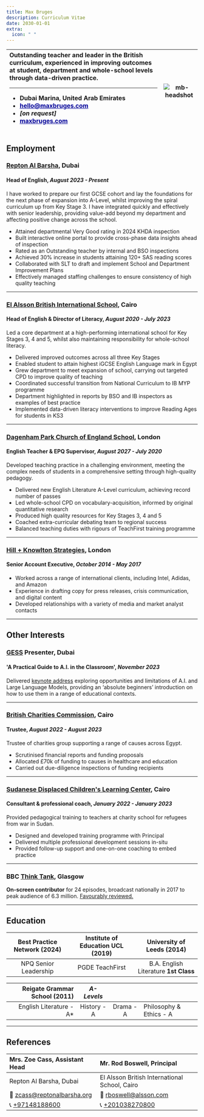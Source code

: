 ```yaml
---
title: Max Bruges
description: Curriculum Vitae
date: 2030-01-01
extra:
  icon: " "
---
```


<!-- <style>
    body {
        max-width: 720px;
        display: block;
        margin-left: auto;
        margin-right: auto;
        line-height: 1.4;
    }
    img {
        max-height: 27em
    }
    table {
        min-width: 100%
    }

    h1 {
        text-align:center;
        border:none;
    }

    p, h3, h4 {
        margin-bottom: 0.5em;
        padding-bottom: 0.2em;
        margin-top: 0.7em;
    }

    @counter-style contact {
    system: cyclic;
    symbols:  🌍 📧 📞 💻 ;
    suffix: "  ";
}

    table li {
        list-style-type: contact;
        font-weight: 400;
        padding-left: 0.2em;
        margin-left: 0.1em;
    }

    table ul {
        margin-left:-10px
    }

    a {
        color:#000099;
    }
    </style>

<div style="background:rgba(240, 248, 255, 0.5);border-top:solid 1px black;"> -->

<style>
table th a {
    color:#000099;
}
</style>

| **Outstanding teacher and leader in the British curriculum, experienced in improving outcomes at student, department and whole-school levels through data-driven practice.** <hr><ul><li> Dubai Marina, United Arab Emirates<li>  [hello@maxbruges.com](mailto:hello@maxbruges.com)<li> *[on request]*<li> [maxbruges.com](https://maxbruges.com/) </ul>| ![mb-headshot](https://maxbruges.com/images/headshot-small.png) |
| :----- | :----: |

## Employment

### [Repton Al Barsha](https://www.reptonalbarsha.org/), Dubai

#### Head of English, *August 2023 - **Present***

I have worked to prepare our first GCSE cohort and lay the foundations for the next phase of expansion into A-Level, whilst improving the spiral curriculum up from Key Stage 3. I have integrated quickly and effectively with senior leadership, providing value-add beyond my department and affecting positive change across the school.

- Attained departmental Very Good rating in 2024 KHDA inspection
- Built interactive online portal to provide cross-phase data insights ahead of inspection
- Rated as an Outstanding teacher by internal and BSO inspections
- Achieved 30% increase in students attaining 120+ SAS reading scores
- Collaborated with SLT to draft and implement School and Department Improvement Plans
- Effectively managed staffing challenges to ensure consistency of high quality teaching

---

### [El Alsson British International School](https://www.alsson.com/), Cairo

#### Head of English & Director of Literacy, *August 2020 - July 2023*

Led a core department at a high-performing international school for Key Stages 3, 4 and 5, whilst also maintaining responsibility for whole-school literacy.

- Delivered improved outcomes across all three Key Stages
- Enabled student to attain highest iGCSE English Language mark in Egypt
- Grew department to meet expansion of school, carrying out targeted CPD to improve quality of teaching
- Coordinated successful transition from National Curriculum to IB MYP programme
- Department highlighted in reports by BSO and IB inspectors as examples of best practice
- Implemented data-driven literacy interventions to improve Reading Ages for students in KS3

---

### [Dagenham Park Church of England School](https://www.dagenhampark.org.uk/), London

#### English Teacher & EPQ Supervisor, *August 2027 - July 2020*

Developed teaching practice in a challenging environment, meeting the complex needs of students in a comprehensive setting through high-quality pedagogy.

- Delivered new English Literature A-Level curriculum, achieving record number of passes
- Led whole-school CPD on vocabulary-acquisition, informed by original quantitative research
- Produced high quality resources for Key Stages 3, 4 and 5
- Coached extra-curricular debating team to regional success
- Balanced teaching duties with rigours of TeachFirst training programme

---

### [Hill + Knowlton Strategies](https://hillandknowlton.com/office/london), London

#### Senior Account Executive, *October 2014 - May 2017*

- Worked across a range of international clients, including Intel, Adidas, and Amazon
- Experience in drafting copy for press releases, crisis communication, and digital content
- Developed relationships with a variety of media and market analyst contacts

---

## Other Interests

### [GESS](https://www.gessdubai.com/max-bruges) Presenter, Dubai

#### 'A Practical Guide to A.I. in the Classroom', *November 2023*

Delivered [keynote address](https://docs.google.com/presentation/d/1vKS0qiiHxLfrBxObR0uHraTY0QizGz_CDexdOevXeIE/) exploring opportunities and limitations of A.I. and Large Language Models, providing an ‘absolute beginners’ introduction on how to use them in a range of educational contexts.

---

### [British Charities Commission](https://register-of-charities.charitycommission.gov.uk/charity-search/-/charity-details/243384/trustees), Cairo

#### Trustee, *August 2022 - August 2023*

Trustee of charities group supporting a range of causes across Egypt.

- Scrutinised financial reports and funding proposals
- Allocated £70k of funding to causes in healthcare and education
- Carried out due-diligence inspections of funding recipients

---

### [Sudanese Displaced Children's Learning Center](https://www.sdclc.org/), Cairo

#### Consultant & professional coach, *January 2022 - January 2023*

Provided pedagogical training to teachers at charity school for refugees from war in Sudan.

- Designed and developed training programme with Principal
- Delivered multiple professional development sessions in-situ
- Provided follow-up support and one-on-one coaching to embed practice

---

### BBC [Think Tank](https://www.bbc.co.uk/programmes/b07qtbjg), Glasgow

**On-screen contributor** for 24 episodes, broadcast nationally in 2017 to peak audience of 6.3 million. [Favourably reviewed.](https://www.theguardian.com/tv-and-radio/tvandradioblog/2016/mar/21/think-tank-bill-turnbulls-addictive-new-quiz-is-the-next-daytime-tv-smash#:~:text=max%20has)

---

## Education

| Best Practice Network (2024) | Institute of Education UCL (2019) | University of Leeds (2014) |
| :---: | :---: | :---: |
| NPQ Senior Leadership | PGDE TeachFirst | B.A. English Literature **1st Class** |

| Reigate Grammar School (2011) | *A-Levels* | | |
| ---: | :---: | :---: | :--- |
| English Literature - A* | History - A | Drama - A | Philosophy & Ethics - A  |

---

## References

| Mrs. Zoe Cass, Assistant Head | Mr. Rod Boswell, Principal |
| :--- | :--- |
| Repton Al Barsha, Dubai | El Alsson British International School, Cairo |
| 📧 [zcass@reptonalbarsha.org](mailto:zcass@reptonalbarsha.org) | 📧 [rboswell@alsson.com](mailto:rboswell@alsson.com) |
| 📞 [+97148188600](tel:+97148188600) | 📞 [+201038270800](tel:+201038270800) |
